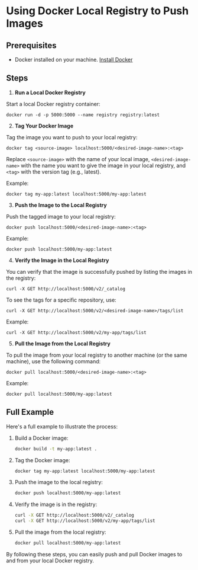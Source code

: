 # Using Docker Local Registry to Push Images

## Prerequisites

- Docker installed on your machine. [Install Docker](https://docs.docker.com/get-docker/)

## Steps

1. **Run a Local Docker Registry**

Start a local Docker registry container:

    docker run -d -p 5000:5000 --name registry registry:latest

2. **Tag Your Docker Image**

Tag the image you want to push to your local registry:

    
    docker tag <source-image> localhost:5000/<desired-image-name>:<tag>
    

Replace `<source-image>` with the name of your local image, `<desired-image-name>` with the name you want to give the image in your local registry, and `<tag>` with the version tag (e.g., latest).

Example:

    
    docker tag my-app:latest localhost:5000/my-app:latest
    

3. **Push the Image to the Local Registry**

Push the tagged image to your local registry:

    
    docker push localhost:5000/<desired-image-name>:<tag>


Example:

    
    docker push localhost:5000/my-app:latest


4. **Verify the Image in the Local Registry**

You can verify that the image is successfully pushed by listing the images in the registry:


    curl -X GET http://localhost:5000/v2/_catalog


To see the tags for a specific repository, use:


    curl -X GET http://localhost:5000/v2/<desired-image-name>/tags/list
    

Example:


    curl -X GET http://localhost:5000/v2/my-app/tags/list


5. **Pull the Image from the Local Registry**

To pull the image from your local registry to another machine (or the same machine), use the following command:


    docker pull localhost:5000/<desired-image-name>:<tag>
    

Example:


    docker pull localhost:5000/my-app:latest


## Full Example

Here's a full example to illustrate the process:

1. Build a Docker image:

    ```sh
    docker build -t my-app:latest .
    ```

2. Tag the Docker image:

    ```sh
    docker tag my-app:latest localhost:5000/my-app:latest
    ```

3. Push the image to the local registry:

    ```sh
    docker push localhost:5000/my-app:latest
    ```

4. Verify the image is in the registry:

    ```sh
    curl -X GET http://localhost:5000/v2/_catalog
    curl -X GET http://localhost:5000/v2/my-app/tags/list
    ```

5. Pull the image from the local registry:

    ```sh
    docker pull localhost:5000/my-app:latest
    ```

By following these steps, you can easily push and pull Docker images to and from your local Docker registry.

